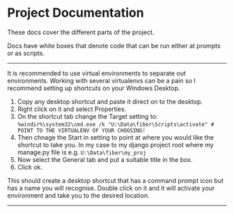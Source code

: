# Project Documentation

These docs cover the different parts of the project.

Docs have white boxes that denote code that can be run either at prompts or as scripts. 

---
It is recommended to use virtual environments to separate out environments.  Working with several virtualenvs can be a pain so I recommend setting up shortcuts on your Windows Desktop.

1. Copy any desktop shortcut and paste it direct on to the desktop.
2. Right click on it and select Properties.
3. On the shortcut tab change the Target setting to:
    `%windir%\system32\cmd.exe /k "U:\Data\fiber\Scripts\activate" # POINT TO THE VIRTUALENV OF YOUR CHOOSING!`
4. Then chnage the Start in setting to point at where you would like the shortcut to take you.  In my case to my django project root where my manage.py file is e.g.
    `U:\Data\fiber\my_proj`
5. Now select the General tab and put a suitable title in the box.
6. Click ok.


This should create a desktop shortcut that has a command prompt icon but has a name you will recognise.  Double click on it and it will activate your environment and take you to the desired location.  

---




